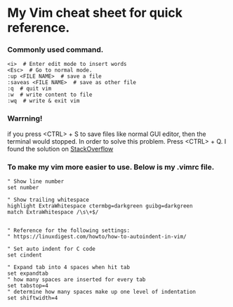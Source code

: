# My Vim cheat sheet for quick reference.

### Commonly used command.
```
<i>  # Enter edit mode to insert words
<Esc>  # Go to normal mode.
:up <FILE NAME>  # save a file
:saveas <FILE NAME>  # save as other file
:q  # quit vim
:w  # write content to file
:wq  # write & exit vim
```

### Warrning!
if you press \<CTRL\> + S to save files like normal GUI editor, then the terminal would stopped.
In order to solve this problem. Press \<CTRL\> + Q.
I found the solution on [StackOverflow](https://stackoverflow.com/a/32118022)

### To make my vim more easier to use. Below is my .vimrc file.

```
" Show line number
set number

" Show trailing whitespace
highlight ExtraWhitespace ctermbg=darkgreen guibg=darkgreen
match ExtraWhitespace /\s\+$/


" Reference for the following settings:
" https://linuxdigest.com/howto/how-to-autoindent-in-vim/

" Set auto indent for C code
set cindent

" Expand tab into 4 spaces when hit tab
set expandtab
" how many spaces are inserted for every tab
set tabstop=4
" determine how many spaces make up one level of indentation
set shiftwidth=4
```
